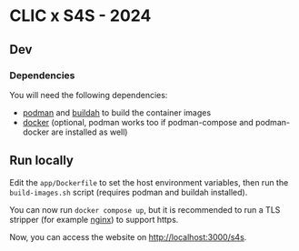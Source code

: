 # CLIC x S4S - 2024

## Dev

### Dependencies

You will need the following dependencies:

- [podman](https://podman.io/) and [buildah](https://buildah.io) to build the container images
- [docker](https://www.docker.com/get-started/) (optional, podman works too if podman-compose and podman-docker are installed as well)

## Run locally

Edit the `app/Dockerfile` to set the host environment variables,
then run the `build-images.sh` script (requires podman and buildah installed).

You can now run `docker compose up`, but it is recommended to run a TLS stripper
(for example [nginx](https://nginx.org)) to support https.

Now, you can access the website on <http://localhost:3000/s4s>.
